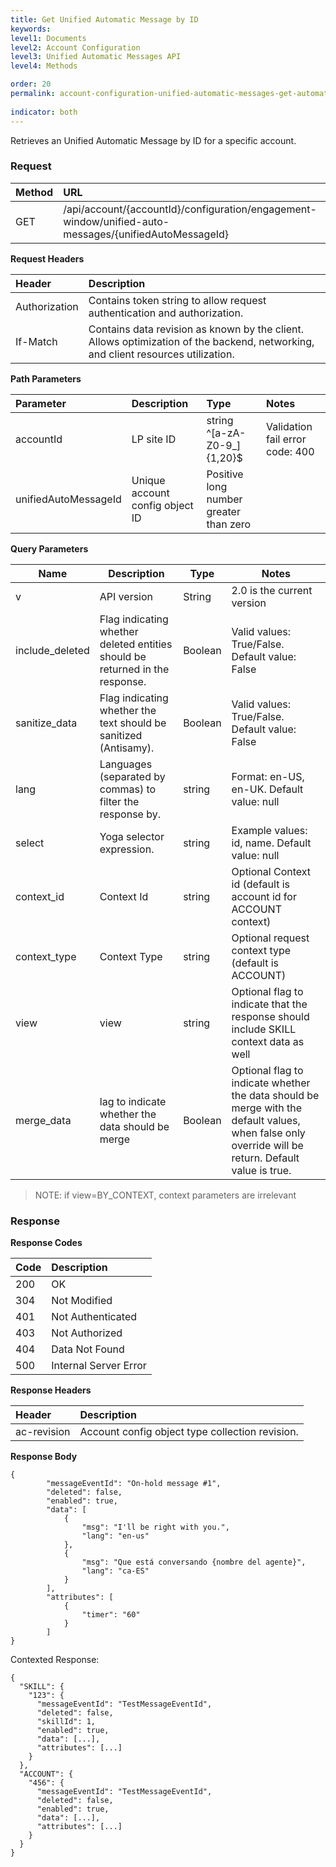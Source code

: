 ```yaml
---
title: Get Unified Automatic Message by ID
keywords:
level1: Documents
level2: Account Configuration
level3: Unified Automatic Messages API
level4: Methods

order: 20
permalink: account-configuration-unified-automatic-messages-get-automatic-message-by-id.html
 
indicator: both
---
```


Retrieves an Unified Automatic Message by ID for a specific account.

### Request

| Method | URL |
| :-------- | :---- |
| GET | /api/account/{accountId}/configuration/engagement-window/unified-auto-messages/{unifiedAutoMessageId} |

**Request Headers**

| Header | Description |
| :------- | :-------------- |
 |Authorization | Contains token string to allow request authentication and authorization. |
| If-Match | Contains data revision as known by the client. Allows optimization of the backend, networking, and client resources utilization. |


**Path Parameters**

 |Parameter|  Description|  Type|  Notes| 
 |:----------|  :--------------|  :--------------|  :---| 
 |accountId|  LP site ID|  string ^[a-zA-Z0-9_]{1,20}$|  Validation fail error code: 400 |
 | unifiedAutoMessageId | Unique account config object ID | Positive long number greater than zero |

**Query Parameters**

| Name            | Description                                                                  | Type    | Notes                                          |
|-----------------|------------------------------------------------------------------------------|---------|------------------------------------------------|
| v               | API version                                                                  | String  | 2.0 is the current version                     |
| include_deleted | Flag indicating whether deleted entities should be returned in the response. | Boolean | Valid values: True/False. Default value: False |
| sanitize_data   | Flag indicating whether the text should be sanitized (Antisamy).             | Boolean | Valid values: True/False. Default value: False |
| lang            | Languages (separated by commas) to filter the response by.                   | string  | Format: en-US, en-UK. Default value: null      |
| select          | Yoga selector expression.                                                    | string  | Example values: id, name. Default value: null  |
| context_id      | Context Id                                                                   | string  | Optional Context id (default is account id for ACCOUNT context)     |
| context_type    | Context Type                                                                 | string  | Optional request context type (default is ACCOUNT)     |
| view            | view                                                                         | string  | Optional flag to indicate that the response should include SKILL context data as well     |
| merge_data      | lag to indicate whether the data should be merge                             | Boolean | Optional flag to indicate whether the data should be merge with the default values, when false only override will be return. Default value is true.     |

> NOTE: if view=BY_CONTEXT, context parameters are irrelevant



### Response

**Response Codes**

| Code | Description |
| :---- | :------------ |
| 200 | OK |
| 304 | Not Modified |
| 401 | Not Authenticated |
| 403 | Not Authorized |
| 404 | Data Not Found |
| 500 | Internal Server Error |

**Response Headers**

| Header|  Description |
 |:-------  | :----- | 
 |ac-revision | Account config object type collection revision. | 

**Response Body**

    {
            "messageEventId": "On-hold message #1",
            "deleted": false,
            "enabled": true,
            "data": [
                {
                    "msg": "I'll be right with you.",
                    "lang": "en-us"
                },
                {
                    "msg": "Que está conversando {nombre del agente}",
                    "lang": "ca-ES"
                }
            ],
            "attributes": [
                {
                    "timer": "60"
                }
            ]
    }

Contexted Response:

    {
	  "SKILL": {
	    "123": {
	      "messageEventId": "TestMessageEventId",
	      "deleted": false,
	      "skillId": 1,
	      "enabled": true,
	      "data": [...],
	      "attributes": [...]
	    }
	  },
	  "ACCOUNT": {
	    "456": {
	      "messageEventId": "TestMessageEventId",
	      "deleted": false,
	      "enabled": true,
	      "data": [...],
	      "attributes": [...]
	    }
	  }
	}


